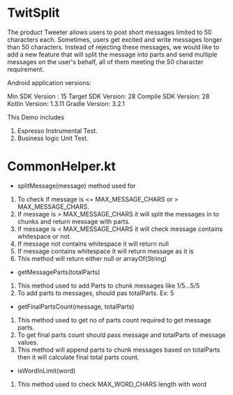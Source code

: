 # TwitSplit
The product Tweeter allows users to post short messages limited to 50 characters each. Sometimes, users get excited and write messages longer than 50 characters. Instead of rejecting these messages, we would like to add a new feature that will split the message into parts and send multiple messages on the user's behalf, all of them meeting the 50 character requirement.

Android application versions:

Min SDK Version : 15
Target SDK Version: 28
Compile SDK Version: 28
Kotlin Version: 1.3.11
Gradle Version: 3.2.1

This Demo includes
1. Espresso Instrumental Test.
2. Business logic Unit Test.

# CommonHelper.kt

- splitMessage(message) method used for

1. To check if message is <= MAX_MESSAGE_CHARS or > MAX_MESSAGE_CHARS.
2. If message is > MAX_MESSAGE_CHARS it will split the messages in to chunks and return message with parts.
3. If message is < MAX_MESSAGE_CHARS it will check message contains whitespace or not.
4. If message not contains whitespace it will return null
5. If message contains whitespace it will return message as it is
6. This method will return either null or arrayOf(String)

- getMessageParts(totalParts)

1. This method used to add Parts to chunk messages like 1/5...5/5
2. To add parts to messages, should pas totalParts. Ex: 5

- getFinalPartsCount(message, totalParts)

1. This method used to get no of parts count required to get message parts.
2. To get final parts count should pass message and totalParts of message values.
3. This method will append parts to chunk messages based on totalParts then it will calculate final total parts count.

- isWordInLimit(word)

1. This method used to check MAX_WORD_CHARS length with word



